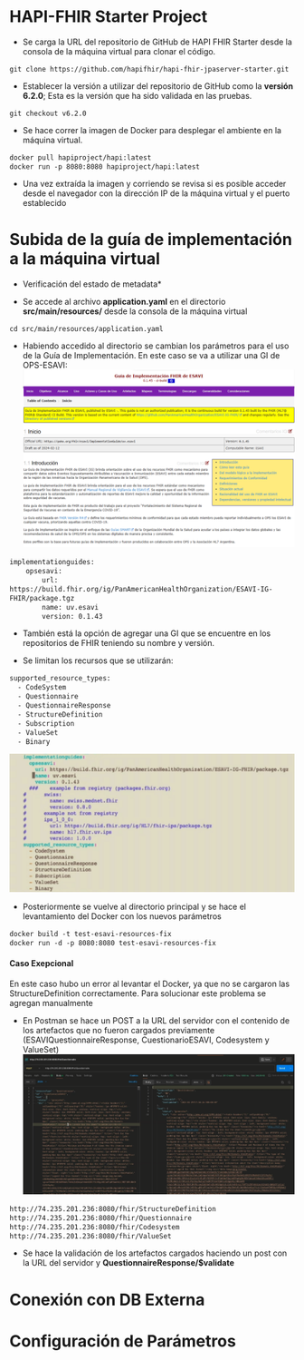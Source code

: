 # HAPI-FHIR Starter Project

- Se carga la URL del repositorio de GitHub de HAPI FHIR Starter desde la consola de la máquina virtual para clonar el código.
```
git clone https://github.com/hapifhir/hapi-fhir-jpaserver-starter.git
```
- Establecer la versión a utilizar del repositorio de GitHub como la **versión 6.2.0**; Esta es la versión que ha sido validada en las pruebas.
```
git checkout v6.2.0
```
- Se hace correr la imagen de Docker para desplegar el ambiente en la máquina virtual.
```
docker pull hapiproject/hapi:latest
docker run -p 8080:8080 hapiproject/hapi:latest
```
- Una vez extraída la imagen y corriendo se revisa si es posible acceder desde el navegador con la dirección IP de la máquina virtual y el puerto establecido

# Subida de la guía de implementación a la máquina virtual

- Verificación del estado de metadata*

- Se accede al archivo **application.yaml** en el directorio **src/main/resources/** desde la consola de la máquina virtual
```
cd src/main/resources/application.yaml
```
- Habiendo accedido al directorio se cambian los parámetros para el uso de la Guía de Implementación. En este caso se va a utilizar una GI de OPS-ESAVI:
![GI de OPS-ESAVI](GI_Site.png)
```
implementationguides:
    opsesavi:
        url: https://build.fhir.org/ig/PanAmericanHealthOrganization/ESAVI-IG-FHIR/package.tgz
        name: uv.esavi
        version: 0.1.43
```
- También está la opción de agregar una GI que se encuentre en los repositorios de FHIR teniendo su nombre y versión.

- Se limitan los recursos que se utilizarán:
```
supported_resource_types:
  - CodeSystem
  - Questionnaire
  - QuestionnaireResponse
  - StructureDefinition
  - Subscription
  - ValueSet
  - Binary
```
![Parametros de application.yaml](parameters.png)
- Posteriormente se vuelve al directorio principal y se hace el levantamiento del Docker con los nuevos parámetros
```
docker build -t test-esavi-resources-fix
docker run -d -p 8080:8080 test-esavi-resources-fix
```
#### Caso Exepcional
En este caso hubo un error al levantar el Docker, ya que no se cargaron las StructureDefinition correctamente. Para solucionar este problema se agregan manualmente
- En Postman se hace un POST a la URL del servidor con el contenido de los artefactos que no fueron cargados previamente (ESAVIQuestionnaireResponse, CuestionarioESAVI, Codesystem y ValueSet)
![Post Questionnaire](post_q.png)
```
http://74.235.201.236:8080/fhir/StructureDefinition
http://74.235.201.236:8080/fhir/Questionnaire
http://74.235.201.236:8080/fhir/Codesystem
http://74.235.201.236:8080/fhir/ValueSet
```

- Se hace la validación de los artefactos cargados haciendo un post con la URL del servidor y **QuestionnaireResponse/$validate**

# Conexión con DB Externa

# Configuración de Parámetros